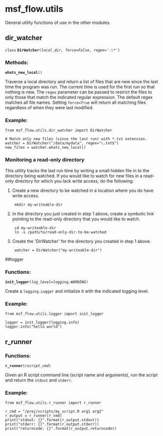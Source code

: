 # msf_flow.utils

General utility functions of use in the other modules.


## dir_watcher

`class` **`DirWatcher`**`(`*`local_dir, force=False, regex='.\*'`*`)`

### Methods:

**`whats_new_local`**`()`

Traverse a local directory and return a list of files that are new since
the last time the program was run.  The current time is used for the first
run so that nothing is new.  The `regex` parameter can be passed to restrict
the files to only those that match the indicated regular expression.  The
default regex matches all file names.  Setting `force=True` will return all
matching files regardless of when they were last modified.

### Example:

```
from msf_flow.utils.dir_watcher import DirWatcher

# Match only new files (since the last run) with *.txt extension.
watcher = DirWatcher("/data/mydata", regex="\.txt$")
new_files = watcher.whats_new_local()
```

### Monitoring a read-only directory

This utility tracks the last run time by writing a small hidden file in to
the directory being watched.  If you would like to watch for new files in 
a read-only directory for which you lack write access, do the following:

1. Create a new directory to be watched in a location where you do have 
write access.

        mkdir my-writeable-dir

2. In the directory you just created in step 1 above, create a symbolic link
pointing to the read-only directory that you would like to watch.

        cd my-writeable-dir
        ln -s /path/to/read-only-dir-to-be-watched

3. Create the 'DirWatcher' for the directory you created in step 1 above.

        watcher = DirWatcher("my-writeable-dir")

##logger

### Functions:

**`init_logger`**`(`*`log_level=logging.WARNING`*`)`

Create a `logging.Logger` and initialize it with the indicated logging level.

### Example:

```
from msf_flow.utils.logger import init_logger

logger = init_logger(logging.info)
logger.info("hello world")
```

## r_runner

### Functions:

**`r_runner`**`(`*`rscript_cmd`*`)`

Given an R script command line (script name and arguments), run the script
and return the `stdout` and `stderr`.

### Example:

```
from msf_flow.utils.r_runner import r_runner

r_cmd = "/proj/scripts/my_script.R arg1 arg2"
r_output = r_runner(r_cmd)
print("stdout: {}".format(r_output.stdout))
print("stderr: {}".format(r_output.stderr))
print("returncode: {}".format(r_output.returncode))
```
